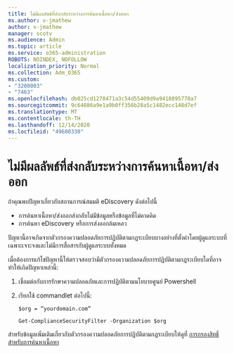 ```yaml
---
title: ไม่มีผลลัพธ์ที่ส่งกลับระหว่างการค้นหาเนื้อหา/ส่งออก
ms.author: v-jmathew
author: v-jmathew
manager: scotv
ms.audience: Admin
ms.topic: article
ms.service: o365-administration
ROBOTS: NOINDEX, NOFOLLOW
localization_priority: Normal
ms.collection: Adm_O365
ms.custom:
- "3200003"
- "7463"
ms.openlocfilehash: db025cd1278471a3c54d55409d9a9418095778a7
ms.sourcegitcommit: 9c64886a9e1a9b0ff356b28a5c1482ecc148d7ef
ms.translationtype: MT
ms.contentlocale: th-TH
ms.lasthandoff: 12/14/2020
ms.locfileid: "49680330"
---
```

# <a name="no-results-returned-during-content-searchexport"></a>ไม่มีผลลัพธ์ที่ส่งกลับระหว่างการค้นหาเนื้อหา/ส่งออก

ถ้าคุณพบปัญหาเกี่ยวกับสถานการณ์สมมติ eDiscovery ดังต่อไปนี้

- การค้นหาเนื้อหา/ส่งออกส่งกลับไม่มีข้อมูลหรือข้อมูลที่ไม่คาดคิด
- การค้นหา eDiscovery หรือการส่งออกล้มเหลว

ปัญหานี้อาจเกิดจากตัวกรองความปลอดภัยการปฏิบัติตามกฎระเบียบบางอย่างที่ตั้งค่าโดยผู้ดูแลระบบที่เฉพาะเจาะจงและไม่มีการสื่อสารกับผู้ดูแลระบบทั้งหมด

เมื่อต้องการแก้ไขปัญหานี้ให้ตรวจสอบว่ามีตัวกรองความปลอดภัยการปฏิบัติตามกฎระเบียบใดที่อาจทำให้เกิดปัญหาเหล่านี้:

1. เชื่อมต่อกับการรักษาความปลอดภัยและการปฏิบัติตามนโยบายศูนย์ Powershell
2. เรียกใช้ commandlet ต่อไปนี้:

    `$org = “yourdomain.com”`

    `Get-ComplianceSecurityFilter -Organization $org`

สำหรับข้อมูลเพิ่มเติมเกี่ยวกับตัวกรองความปลอดภัยการปฏิบัติตามกฎระเบียบให้ดูที่ [การกรองสิทธิ์สำหรับการค้นหาเนื้อหา](https://docs.microsoft.com/microsoft-365/compliance/permissions-filtering-for-content-search)
